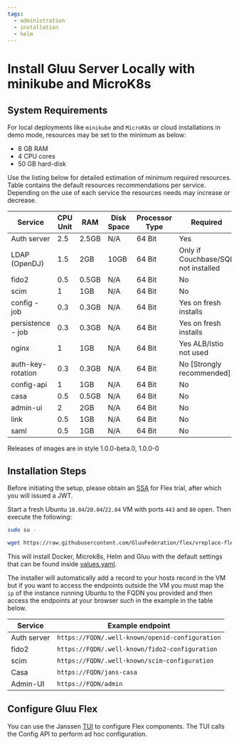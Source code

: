 ```yaml
---
tags:
  - administration
  - installation
  - helm
---
```


# Install Gluu Server Locally with minikube and MicroK8s

## System Requirements

For local deployments like `minikube` and `MicroK8s` or cloud installations in demo mode, resources may be set to the minimum as below:

- 8 GB RAM
- 4 CPU cores
- 50 GB hard-disk

Use the listing below for detailed estimation of minimum required resources. Table contains the default resources recommendations per service. Depending on the use of each service the resources needs may increase or decrease.

| Service           | CPU Unit | RAM   | Disk Space | Processor Type | Required                           |
|-------------------|----------|-------|------------|----------------|------------------------------------|
| Auth server       | 2.5      | 2.5GB | N/A        | 64 Bit         | Yes                                |
| LDAP (OpenDJ)     | 1.5      | 2GB   | 10GB       | 64 Bit         | Only if Couchbase/SQL not installed|
| fido2             | 0.5      | 0.5GB | N/A        | 64 Bit         | No                                 |
| scim              | 1        | 1GB   | N/A        | 64 Bit         | No                                 |
| config - job      | 0.3      | 0.3GB | N/A        | 64 Bit         | Yes on fresh installs              |
| persistence - job | 0.3      | 0.3GB | N/A        | 64 Bit         | Yes on fresh installs              |
| nginx             | 1        | 1GB   | N/A        | 64 Bit         | Yes ALB/Istio not used             |
| auth-key-rotation | 0.3      | 0.3GB | N/A        | 64 Bit         | No [Strongly recommended]          |
| config-api        | 1        | 1GB   | N/A        | 64 Bit         | No                                 |
| casa              | 0.5      | 0.5GB | N/A        | 64 Bit         | No                                 |
| admin-ui          | 2        | 2GB   | N/A        | 64 Bit         | No                                 |
| link              | 0.5      | 1GB   | N/A        | 64 Bit         | No                                 |
| saml              | 0.5      | 1GB   | N/A        | 64 Bit         | No                                 |

Releases of images are in style 1.0.0-beta.0, 1.0.0-0

## Installation Steps

Before initiating the setup, please obtain an [SSA](https://docs.gluu.org/vreplace-flex-version/install/agama/prerequisites/#obtaining-an-ssa) for Flex trial, after which you will issued a JWT.

Start a fresh Ubuntu `18.04`/`20.04`/`22.04` VM with ports `443` and `80` open. Then execute the following:

```bash
sudo su -
```
```bash
wget https://raw.githubusercontent.com/GluuFederation/flex/vreplace-flex-version/automation/startflexdemo.sh && chmod u+x startflexdemo.sh && ./startflexdemo.sh
```

This will install Docker, Microk8s, Helm and Gluu with the default settings that can be found inside [values.yaml](https://github.com/GluuFederation/flex/blob/main/charts/gluu/values.yaml).  

The installer will automatically add a record to your hosts record in the VM but if you want to access the endpoints outside the VM you must map the `ip` of the instance running Ubuntu to the FQDN you provided and then access the endpoints at your browser such in the example in the table below.

| Service     | Example endpoint                                |
|-------------|-------------------------------------------------|
| Auth server | `https://FQDN/.well-known/openid-configuration` |
| fido2       | `https://FQDN/.well-known/fido2-configuration`  |
| scim        | `https://FQDN/.well-known/scim-configuration`   |
| Casa        | `https://FQDN/jans-casa`                        |
| Admin-UI    | `https://FQDN/admin`                            |

## Configure Gluu Flex
  You can use the Janssen [TUI](https://docs.jans.io/head/admin/kubernetes-ops/tui-k8s/) to configure Flex components. The TUI calls the Config API to perform ad hoc configuration.
  
